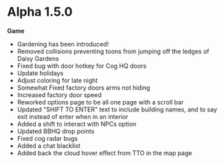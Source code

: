 Alpha 1.5.0
=======
**Game**
- Gardening has been introduced!
- Removed collisions preventing toons from jumping off the ledges of Daisy Gardens
- Fixed bug with door hotkey for Cog HQ doors
- Update holidays
- Adjust coloring for late night
- Somewhat Fixed factory doors arms not hiding
- Increased factory door speed
- Reworked options page to be all one page with a scroll bar
- Updated "SHIFT TO ENTER" text to include building names, and to say exit instead of enter when in an interior
- Added a shift to interact with NPCs option
- Updated BBHQ drop points
- Fixed cog radar bugs
- Added a chat blacklist
- Added back the cloud hover effect from TTO in the map page
